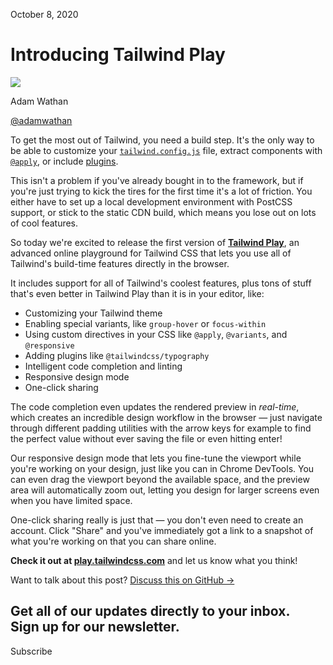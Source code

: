 October 8, 2020

# Introducing Tailwind Play

![](/_next/image?url=%2F_next%2Fstatic%2Fmedia%2Fadamwathan.f69b0b90.jpg\&w=96\&q=75)

Adam Wathan

[@adamwathan](https://twitter.com/adamwathan)

To get the most out of Tailwind, you need a build step. It's the only way to be able to customize your [`tailwind.config.js`](https://v2.tailwindcss.com/docs/configuration) file, extract components with [`@apply`](https://v2.tailwindcss.com/docs/functions-and-directives#apply), or include [plugins](https://v2.tailwindcss.com/docs/plugins).

This isn't a problem if you've already bought in to the framework, but if you're just trying to kick the tires for the first time it's a lot of friction. You either have to set up a local development environment with PostCSS support, or stick to the static CDN build, which means you lose out on lots of cool features.

So today we're excited to release the first version of [**Tailwind Play**](https://play.tailwindcss.com), an advanced online playground for Tailwind CSS that lets you use all of Tailwind's build-time features directly in the browser.

It includes support for all of Tailwind's coolest features, plus tons of stuff that's even better in Tailwind Play than it is in your editor, like:

- Customizing your Tailwind theme
- Enabling special variants, like `group-hover` or `focus-within`
- Using custom directives in your CSS like `@apply`, `@variants`, and `@responsive`
- Adding plugins like `@tailwindcss/typography`
- Intelligent code completion and linting
- Responsive design mode
- One-click sharing

The code completion even updates the rendered preview in *real-time*, which creates an incredible design workflow in the browser — just navigate through different padding utilities with the arrow keys for example to find the perfect value without ever saving the file or even hitting enter!

Our responsive design mode that lets you fine-tune the viewport while you're working on your design, just like you can in Chrome DevTools. You can even drag the viewport beyond the available space, and the preview area will automatically zoom out, letting you design for larger screens even when you have limited space.

One-click sharing really is just that — you don't even need to create an account. Click "Share" and you've immediately got a link to a snapshot of what you're working on that you can share online.

**Check it out at [play.tailwindcss.com](https://play.tailwindcss.com)** and let us know what you think!

Want to talk about this post? [Discuss this on GitHub →](https://github.com/tailwindcss/tailwindcss/discussions/2511)

Get all of our updates directly to your inbox.\
Sign up for our newsletter.
---------------------------

Subscribe
